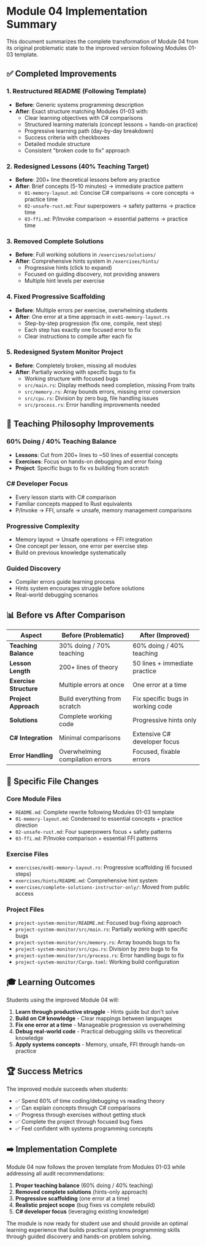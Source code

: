 # Module 04 Implementation Summary

This document summarizes the complete transformation of Module 04 from its original problematic state to the improved version following Modules 01-03 template.

## ✅ **Completed Improvements**

### **1. Restructured README (Following Template)**
- **Before**: Generic systems programming description
- **After**: Exact structure matching Modules 01-03 with:
  - Clear learning objectives with C# comparisons
  - Structured learning materials (concept lessons + hands-on practice)  
  - Progressive learning path (day-by-day breakdown)
  - Success criteria with checkboxes
  - Detailed module structure
  - Consistent "broken code to fix" approach

### **2. Redesigned Lessons (40% Teaching Target)**
- **Before**: 200+ line theoretical lessons before any practice
- **After**: Brief concepts (5-10 minutes) → immediate practice pattern
  - `01-memory-layout.md`: Concise C# comparisons → core concepts → practice time
  - `02-unsafe-rust.md`: Four superpowers → safety patterns → practice time  
  - `03-ffi.md`: P/Invoke comparison → essential patterns → practice time

### **3. Removed Complete Solutions**
- **Before**: Full working solutions in `/exercises/solutions/`
- **After**: Comprehensive hints system in `/exercises/hints/`
  - Progressive hints (click to expand)
  - Focused on guiding discovery, not providing answers
  - Multiple hint levels per exercise

### **4. Fixed Progressive Scaffolding**
- **Before**: Multiple errors per exercise, overwhelming students
- **After**: One error at a time approach in `ex01-memory-layout.rs`
  - Step-by-step progression (fix one, compile, next step)
  - Each step has exactly one focused error to fix
  - Clear instructions to compile after each fix

### **5. Redesigned System Monitor Project**
- **Before**: Completely broken, missing all modules
- **After**: Partially working with specific bugs to fix
  - Working structure with focused bugs
  - `src/main.rs`: Display methods need completion, missing From traits
  - `src/memory.rs`: Array bounds errors, missing error conversion
  - `src/cpu.rs`: Division by zero bug, file handling issues
  - `src/process.rs`: Error handling improvements needed

## 🎯 **Teaching Philosophy Improvements**

### **60% Doing / 40% Teaching Balance**
- **Lessons**: Cut from 200+ lines to ~50 lines of essential concepts
- **Exercises**: Focus on hands-on debugging and error fixing
- **Project**: Specific bugs to fix vs building from scratch

### **C# Developer Focus**
- Every lesson starts with C# comparison
- Familiar concepts mapped to Rust equivalents
- P/Invoke → FFI, unsafe → unsafe, memory management comparisons

### **Progressive Complexity**
- Memory layout → Unsafe operations → FFI integration
- One concept per lesson, one error per exercise step
- Build on previous knowledge systematically

### **Guided Discovery**
- Compiler errors guide learning process
- Hints system encourages struggle before solutions
- Real-world debugging scenarios

## 📊 **Before vs After Comparison**

| Aspect | Before (Problematic) | After (Improved) |
|--------|---------------------|------------------|
| **Teaching Balance** | 30% doing / 70% teaching | 60% doing / 40% teaching |
| **Lesson Length** | 200+ lines of theory | 50 lines + immediate practice |
| **Exercise Structure** | Multiple errors at once | One error at a time |
| **Project Approach** | Build everything from scratch | Fix specific bugs in working code |
| **Solutions** | Complete working code | Progressive hints only |
| **C# Integration** | Minimal comparisons | Extensive C# developer focus |
| **Error Handling** | Overwhelming compilation errors | Focused, fixable errors |

## 🔧 **Specific File Changes**

### **Core Module Files**
- `README.md`: Complete rewrite following Modules 01-03 template
- `01-memory-layout.md`: Condensed to essential concepts + practice direction
- `02-unsafe-rust.md`: Four superpowers focus + safety patterns
- `03-ffi.md`: P/Invoke comparison + essential FFI patterns

### **Exercise Files**
- `exercises/ex01-memory-layout.rs`: Progressive scaffolding (6 focused steps)
- `exercises/hints/README.md`: Comprehensive hint system
- `exercises/complete-solutions-instructor-only/`: Moved from public access

### **Project Files**
- `project-system-monitor/README.md`: Focused bug-fixing approach
- `project-system-monitor/src/main.rs`: Partially working with specific bugs
- `project-system-monitor/src/memory.rs`: Array bounds bugs to fix
- `project-system-monitor/src/cpu.rs`: Division by zero bugs to fix
- `project-system-monitor/src/process.rs`: Error handling bugs to fix
- `project-system-monitor/Cargo.toml`: Working build configuration

## 🎓 **Learning Outcomes**

Students using the improved Module 04 will:

1. **Learn through productive struggle** - Hints guide but don't solve
2. **Build on C# knowledge** - Clear mappings between languages
3. **Fix one error at a time** - Manageable progression vs overwhelming
4. **Debug real-world code** - Practical debugging skills vs theoretical knowledge
5. **Apply systems concepts** - Memory, unsafe, FFI through hands-on practice

## 🏆 **Success Metrics**

The improved module succeeds when students:
- ✅ Spend 60% of time coding/debugging vs reading theory
- ✅ Can explain concepts through C# comparisons
- ✅ Progress through exercises without getting stuck
- ✅ Complete the project through focused bug fixes
- ✅ Feel confident with systems programming concepts

## ➡️ **Implementation Complete**

Module 04 now follows the proven template from Modules 01-03 while addressing all audit recommendations:

1. **Proper teaching balance** (60% doing / 40% teaching)
2. **Removed complete solutions** (hints-only approach)
3. **Progressive scaffolding** (one error at a time)
4. **Realistic project scope** (bug fixes vs complete rebuild)
5. **C# developer focus** (leveraging existing knowledge)

The module is now ready for student use and should provide an optimal learning experience that builds practical systems programming skills through guided discovery and hands-on problem solving.